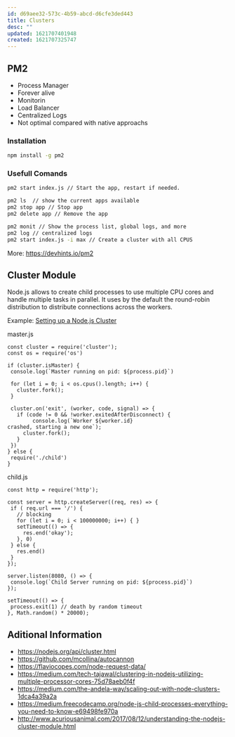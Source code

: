 ```yaml
---
id: d69aee32-573c-4b59-abcd-d6cfe3ded443
title: Clusters
desc: ""
updated: 1621707401948
created: 1621707325747
---
```


## PM2

- Process Manager
- Forever alive
- Monitorin
- Load Balancer
- Centralized Logs
- Not optimal compared with native approachs

### Installation

```bash
npm install -g pm2

```

### Usefull Comands

```bash
pm2 start index.js // Start the app, restart if needed.

pm2 ls  // show the current apps available
pm2 stop app // Stop app
pm2 delete app // Remove the app

pm2 monit // Show the process list, global logs, and more
pm2 log // centralized logs
pm2 start index.js -i max // Create a cluster with all CPUS

```

More: https://devhints.io/pm2

## Cluster Module

Node.js allows to create child processes to use multiple CPU cores and handle multiple tasks in parallel.
It uses by the default the round-robin distribution to distribute connections across the workers.

Example: [Setting up a Node.js Cluster
](https://stackabuse.com/setting-up-a-node-js-cluster/)

master.js

```javacript
const cluster = require('cluster');
const os = require('os')

if (cluster.isMaster) {
 console.log(`Master running on pid: ${process.pid}`)

 for (let i = 0; i < os.cpus().length; i++) {
   cluster.fork();
 }

 cluster.on('exit', (worker, code, signal) => {
   if (code != 0 && !worker.exitedAfterDisconnect) {
     	console.log(`Worker ${worker.id}
crashed, starting a new one`);
     cluster.fork();
   }
 })
} else {
 require('./child')
}
```

child.js

```javacript
const http = require('http');

const server = http.createServer((req, res) => {
 if ( req.url === '/') {
   // blocking
   for (let i = 0; i < 100000000; i++) { }
   setTimeout(() => {
     res.end('okay');
   }, 0)
 } else {
   res.end()
 }
});

server.listen(8080, () => {
 console.log(`Child Server running on pid: ${process.pid}`)
});

setTimeout(() => {
 process.exit(1) // death by random timeout
}, Math.random() * 20000);
```

## Aditional Information

- https://nodejs.org/api/cluster.html
- https://github.com/mcollina/autocannon
- https://flaviocopes.com/node-request-data/
- https://medium.com/tech-tajawal/clustering-in-nodejs-utilizing-multiple-processor-cores-75d78aeb0f4f
- https://medium.com/the-andela-way/scaling-out-with-node-clusters-1dca4a39a2a
- https://medium.freecodecamp.org/node-js-child-processes-everything-you-need-to-know-e69498fe970a
- http://www.acuriousanimal.com/2017/08/12/understanding-the-nodejs-cluster-module.html
